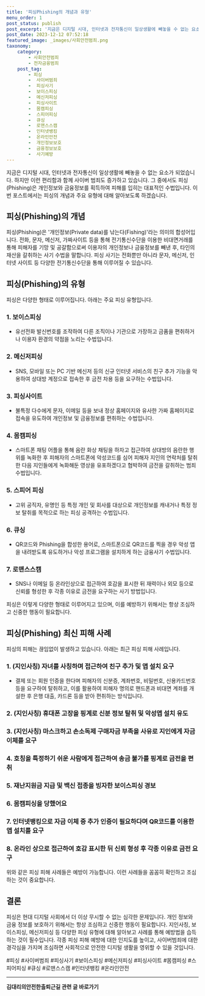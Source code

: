 ```yaml
---
title: '피싱Phishing의 개념과 유형'
menu_order: 1
post_status: publish
post_excerpt: '지금은 디지털 시대, 인터넷과 전자통신이 일상생활에 빼놓을 수 없는 요소가 되었습니다. 하지만 이런 편리함과 함께 사이버 범죄도 증가하고 있습니다. 그 중에서도 피싱 Phishing 은 개인정보와 금융정보를 획득하여 피해를 입히는 대표적인 수법입니다. 이번 포스트에서는 피싱의 개념과 주요 유형에 대해 알아보도록 하겠습니다.'
post_date: 2023-12-12 07:52:18
featured_image: _images/사회안전범죄.png
taxonomy:
    category:
        - 사회안전범죄
        - 전자금융범죄
    post_tag:
        - 피싱
        -  사이버범죄
        -  피싱사기
        -  보이스피싱
        -  메신저피싱
        -  피싱사이트
        -  몸캠피싱
        -  스피어피싱
        -  큐싱
        -  로맨스스캠
        -  인터넷뱅킹
        -  온라인안전
        -  개인정보보호
        -  금융정보보호
        -  사기예방
---
```



지금은 디지털 시대, 인터넷과 전자통신이 일상생활에 빼놓을 수 없는 요소가 되었습니다. 하지만 이런 편리함과 함께 사이버 범죄도 증가하고 있습니다. 그 중에서도 피싱(Phishing)은 개인정보와 금융정보를 획득하여 피해를 입히는 대표적인 수법입니다. 이번 포스트에서는 피싱의 개념과 주요 유형에 대해 알아보도록 하겠습니다.


## 피싱(Phishing)의 개념

피싱(Phishing)은 '개인정보(Private data)를 낚는다(Fishing)'라는 의미의 합성어입니다. 전화, 문자, 메신저, 가짜사이트 등을 통해 전기통신수단을 이용한 비대면거래를 통해 피해자를 기망 및 공갈함으로써 이용자의 개인정보나 금융정보를 빼낸 후, 타인의 재산을 갈취하는 사기 수법을 말합니다. 피싱 사기는 전화뿐만 아니라 문자, 메신저, 인터넷 사이트 등 다양한 전기통신수단을 통해 이루어질 수 있습니다.

## 피싱(Phishing)의 유형

피싱은 다양한 형태로 이루어집니다. 아래는 주요 피싱 유형입니다.

### 1. 보이스피싱

- 유선전화 발신번호를 조작하여 다른 조직이나 기관으로 가장하고 금품을 편취하거나 이용자 환경의 약점을 노리는 수법입니다.

### 2. 메신저피싱

- SNS, 모바일 또는 PC 기반 메신저 등의 신규 인터넷 서비스의 친구 추가 기능을 악용하여 상대방 계정으로 접속한 후 금전 차용 등을 요구하는 수법입니다.

### 3. 피싱사이트

- 불특정 다수에게 문자, 이메일 등을 보내 정상 홈페이지와 유사한 가짜 홈페이지로 접속을 유도하여 개인정보 및 금융정보를 편취하는 수법입니다.

### 4. 몸캠피싱

- 스마트폰 채팅 어플을 통해 음란 화상 채팅을 하자고 접근하여 상대방의 음란한 행위를 녹화한 후 피해자의 스마트폰에 악성코드를 심어 피해자 지인의 연락처를 탈취한 다음 지인들에게 녹화해둔 영상을 유포하겠다고 협박하여 금전을 갈취하는 범죄 수법입니다.

### 5. 스피어 피싱

- 고위 공직자, 유명인 등 특정 개인 및 회사를 대상으로 개인정보를 캐내거나 특정 정보 탈취를 목적으로 하는 피싱 공격하는 수법입니다.

### 6. 큐싱

- QR코드와 Phishing을 합성한 용어로, 스마트폰으로 QR코드를 찍을 경우 악성 앱을 내려받도록 유도하거나 악성 프로그램을 설치하게 하는 금융사기 수법입니다.

### 7. 로맨스스캠

- SNS나 이메일 등 온라인상으로 접근하여 호감을 표시한 뒤 재력이나 외모 등으로 신뢰를 형성한 후 각종 이유로 금전을 요구하는 사기 방법입니다.


피싱은 이렇게 다양한 형태로 이루어지고 있으며, 이를 예방하기 위해서는 항상 조심하고 신중한 행동이 필요합니다.


## 피싱(Phishing) 최신 피해 사례

피싱의 피해는 끊임없이 발생하고 있습니다. 아래는 최근 피싱 피해 사례입니다.

### 1. (지인사칭) 자녀를 사칭하며 접근하여 친구 추가 및 앱 설치 요구

- 결제 또는 회원 인증을 한다며 피해자의 신분증, 계좌번호, 비밀번호, 신용카드번호 등을 요구하여 탈취하고, 이를 활용하여 피해자 명의로 핸드폰과 비대면 계좌를 개설한 후 은행 대출, 카드론 등을 받아 편취하는 방식입니다.

### 2. (지인사칭) 휴대폰 고장을 핑계로 신분 정보 탈취 및 악성앱 설치 유도

### 3. (지인사칭) 마스크하고 손소독제 구매자금 부족을 사유로 지인에게 자금 이체를 요구

### 4. 호칭을 특정하기 쉬운 사람에게 접근하여 송금 불가를 핑계로 금전을 편취

### 5. 재난지원금 지급 및 백신 접종을 빙자한 보이스피싱 경보

### 6. 몸캠피싱을 당했어요

### 7. 인터넷뱅킹으로 자금 이체 중 추가 인증이 필요하다며 QR코드를 이용한 앱 설치를 요구

### 8. 온라인 상으로 접근하여 호감 표시한 뒤 신뢰 형성 후 각종 이유로 금전 요구


위와 같은 피싱 피해 사례들은 예방이 가능합니다. 이런 사례들을 꼼꼼히 확인하고 조심하는 것이 중요합니다.


## 결론

피싱은 현대 디지털 사회에서 더 이상 무시할 수 없는 심각한 문제입니다. 개인 정보와 금융 정보를 보호하기 위해서는 항상 조심하고 신중한 행동이 필요합니다. 지인사칭, 보이스피싱, 메신저피싱 등 다양한 피싱 유형에 대해 알아보고 사례를 통해 예방법을 습득하는 것이 필수입니다. 각종 피싱 피해 예방에 대한 인지도를 높이고, 사이버범죄에 대한 경각심을 가지며 조심하면 사회적으로 안전한 디지털 생활을 영위할 수 있을 것입니다.

#피싱 #사이버범죄 #피싱사기 #보이스피싱 #메신저피싱 #피싱사이트 #몸캠피싱 #스피어피싱 #큐싱 #로맨스스캠 #인터넷뱅킹 #온라인안전
<!-- wp:separator -->
<hr class="wp-block-separator has-alpha-channel-opacity"/>
<!-- /wp:separator -->

<!-- wp:group {"backgroundColor":"base","layout":{"type":"constrained"}} -->
<div class="wp-block-group has-base-background-color has-background"><!-- wp:paragraph {"align":"center","fontSize":"medium"} -->
<p class="has-text-align-center has-large-font-size"><strong>김대리의안전한출퇴근길 관련 글 바로가기</strong></p>
<!-- /wp:paragraph -->


<!-- wp:latest-posts
{"categories":[{"id":1794,"count":19,"description":"","link":"https://uknowlaw.com/category/%ea%b9%80%eb%8c%80%eb%a6%ac%ec%9d%98%ec%95%88%ec%a0%84%ed%95%9c%ec%b6%9c%ed%87%b4%ea%b7%bc%ea%b8%b8/","name":"김대리의안전한출퇴근길","slug":"김대리의안전한출퇴근길","taxonomy":"category","parent":0,"meta":[],"_links":{"self":[{"href":"https://uknowlaw.com/wp-json/wp/v2/categories/1794"}],"collection":[{"href":"https://uknowlaw.com/wp-json/wp/v2/categories"}],"about":[{"href":"https://uknowlaw.com/wp-json/wp/v2/taxonomies/category"}],"wp:post_type":[{"href":"https://uknowlaw.com/wp-json/wp/v2/posts?categories=1794"}],"curies":[{"name":"wp","href":"https://api.w.org/{rel}","templated":true}]}}],"postsToShow":100,"excerptLength":28,"postLayout":"grid","columns":2,"featuredImageAlign":"left","featuredImageSizeSlug":"large","fontSize":"small"} /--></div>
<!-- /wp:group -->